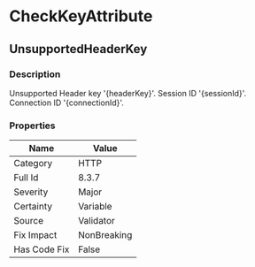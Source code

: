 ﻿---  
uid: Validator_8_3_7  
---

# CheckKeyAttribute

## UnsupportedHeaderKey

### Description

Unsupported Header key '{headerKey}'. Session ID '{sessionId}'. Connection ID '{connectionId}'.

### Properties

| Name         | Value       |
| ------------ | ----------- |
| Category     | HTTP        |
| Full Id      | 8.3.7       |
| Severity     | Major       |
| Certainty    | Variable    |
| Source       | Validator   |
| Fix Impact   | NonBreaking |
| Has Code Fix | False       |
